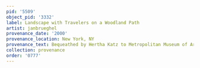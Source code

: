 ```yaml
---
pid: '5509'
object_pid: '3332'
label: Landscape with Travelers on a Woodland Path
artist: janbrueghel
provenance_date: '2000'
provenance_location: New York, NY
provenance_text: Bequeathed by Hertha Katz to Metropolitan Museum of Art
collection: provenance
order: '0777'
---
```

